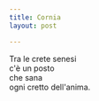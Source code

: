 ```yaml
---
title: Cornia
layout: post

---
```


Tra le crete senesi  
c'è un posto  
che sana  
ogni cretto dell'anima.  
